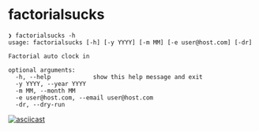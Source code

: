 # factorialsucks

```
❯ factorialsucks -h
usage: factorialsucks [-h] [-y YYYY] [-m MM] [-e user@host.com] [-dr]

Factorial auto clock in

optional arguments:
  -h, --help            show this help message and exit
  -y YYYY, --year YYYY
  -m MM, --month MM
  -e user@host.com, --email user@host.com
  -dr, --dry-run
  ```

[![asciicast](https://asciinema.org/a/1wj0X77lfeHqYWZKp2YY86Xux.svg)](https://asciinema.org/a/1wj0X77lfeHqYWZKp2YY86Xux)